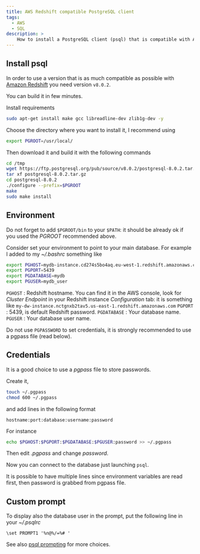 ```yaml
---
title: AWS Redshift compatible PostgreSQL client
tags:
  - AWS
  - SQL
description: >
    How to install a PostgreSQL client (psql) that is compatible with AWS Redshift
---
```


## Install psql

In order to use a version that is as much compatible as possible with [Amazon Redshift](https://aws.amazon.com/redshift) you need version `v8.0.2`.

You can build it in few minutes.

Install requirements

```bash
sudo apt-get install make gcc libreadline-dev zlib1g-dev -y
```

Choose the directory where you want to install it, I recommend using

```bash
export PGROOT=/usr/local/
```

Then download it and build it with the following commands

```bash
cd /tmp
wget https://ftp.postgresql.org/pub/source/v8.0.2/postgresql-8.0.2.tar.gz
tar xf postgresql-8.0.2.tar.gz
cd postgresql-8.0.2
./configure --prefix=$PGROOT
make
sudo make install
```

## Environment

Do not forget to add `$PGROOT/bin` to your `$PATH`: it should be already
ok if you used the *PGROOT* recommended above.

Consider set your environment to point to your main database.  For example I added to my *~/.bashrc* something like

```bash
export PGHOST=mydb-instance.cd274s5bo4aq.eu-west-1.redshift.amazonaws.com
export PGPORT=5439
export PGDATABASE=mydb
export PGUSER=mydb_user
```

`PGHOST`
: Redshift hostname. You can find it in the AWS console, look for *Cluster Endpoint* in your Redshift instance *Configuration* tab: it is something like `my-dw-instance.nctgnxb2tav5.us-east-1.redshift.amazonaws.com`
`PGPORT`
: 5439, is default Redshift password.
`PGDATABASE`
: Your database name.
`PGUSER`
: Your database user name.

<div class="paper danger">
Do not use <code>PGPASSWORD</code> to set credentials, it is strongly recommended to use a pgpass file (read below).
</div>

## Credentials

It is a good choice to use a *pgpass* file to store passwords.

Create it,

```bash
touch ~/.pgpass
chmod 600 ~/.pgpass
```

and add lines in the following format

```
hostname:port:database:username:password
```

For instance

```bash
echo $PGHOST:$PGPORT:$PGDATABASE:$PGUSER:password >> ~/.pgpass
```

Then edit *.pgpass* and change *password*.

Now you can connect to the database just launching `psql`.

<div class="paper info">
It is possible to have multiple lines since environment variables
are read first, then password is grabbed from pgpass file.
</div>

## Custom prompt

To display also the database user in the prompt, put the following line in your *~/.psqlrc*

```
\set PROMPT1 '%n@%/=%# '
```

See also [psql prompting](http://www.postgresql.org/docs/8.4/static/app-psql.html#APP-PSQL-PROMPTING) for more choices.
